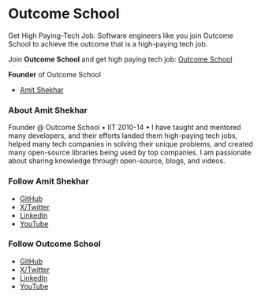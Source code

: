 # Outcome School

Get High Paying-Tech Job. Software engineers like you join Outcome School to achieve the outcome that is a high-paying tech job.

Join **Outcome School** and get high paying tech job: [Outcome School](https://outcomeschool.com)

**Founder** of Outcome School

- [Amit Shekhar](https://www.linkedin.com/in/amit-shekhar-iitbhu)

### About Amit Shekhar

Founder @ Outcome School • IIT 2010-14 • I have taught and mentored many developers, and their efforts landed them high-paying tech jobs, helped many tech companies in solving their unique problems, and created many open-source libraries being used by top companies. I am passionate about sharing knowledge through open-source, blogs, and videos.

### Follow Amit Shekhar

- [GitHub](https://github.com/amitshekhariitbhu)
- [X/Twitter](https://x.com/amitiitbhu)
- [LinkedIn](https://www.linkedin.com/in/amit-shekhar-iitbhu)
- [YouTube](https://www.youtube.com/@amitshekhar)

### Follow Outcome School

- [GitHub](http://github.com/OutcomeSchool)
- [X/Twitter](https://x.com/outcome_school)
- [LinkedIn](https://www.linkedin.com/company/outcomeschool)
- [YouTube](https://youtube.com/@OutcomeSchool)

